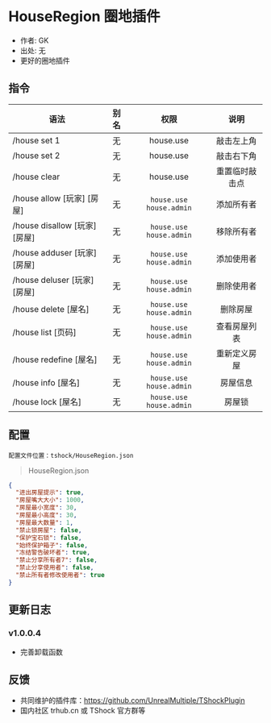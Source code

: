 # HouseRegion 圈地插件

- 作者: GK
- 出处: 无
- 更好的圈地插件

## 指令

| 语法                        | 别名 |            权限             |   说明    |
|---------------------------|:--:|:-------------------------:|:-------:|
| /house set 1              | 无  |         house.use         |  敲击左上角  |
| /house set 2              | 无  |         house.use         |  敲击右下角  |
| /house clear              | 无  |         house.use         | 重置临时敲击点 |
| /house allow [玩家] [房屋]    | 无  | `house.use` `house.admin` |  添加所有者  |
| /house disallow [玩家] [房屋] | 无  | `house.use` `house.admin` |  移除所有者  |
| /house adduser [玩家] [房屋]  | 无  | `house.use` `house.admin` |  添加使用者  |
| /house deluser [玩家] [房屋]  | 无  | `house.use` `house.admin` |  删除使用者  |
| /house delete [屋名]        | 无  | `house.use` `house.admin` |  删除房屋   |
| /house list [页码]          | 无  | `house.use` `house.admin` | 查看房屋列表  |
| /house redefine [屋名]      | 无  | `house.use` `house.admin` | 重新定义房屋  |
| /house info [屋名]          | 无  | `house.use` `house.admin` |  房屋信息   |
| /house lock [屋名]          | 无  | `house.use` `house.admin` |   房屋锁   |

## 配置
	配置文件位置：tshock/HouseRegion.json
> HouseRegion.json

```json
{
  "进出房屋提示": true,
  "房屋嘴大大小": 1000,
  "房屋最小宽度": 30,
  "房屋最小高度": 30,
  "房屋最大数量": 1,
  "禁止锁房屋": false,
  "保护宝石锁": false,
  "始终保护箱子": false,
  "冻结警告破坏者": true,
  "禁止分享所有者7": false,
  "禁止分享使用者": false,
  "禁止所有者修改使用者": true
}
```

## 更新日志

### v1.0.0.4
- 完善卸载函数

## 反馈

- 共同维护的插件库：https://github.com/UnrealMultiple/TShockPlugin
- 国内社区 trhub.cn 或 TShock 官方群等
